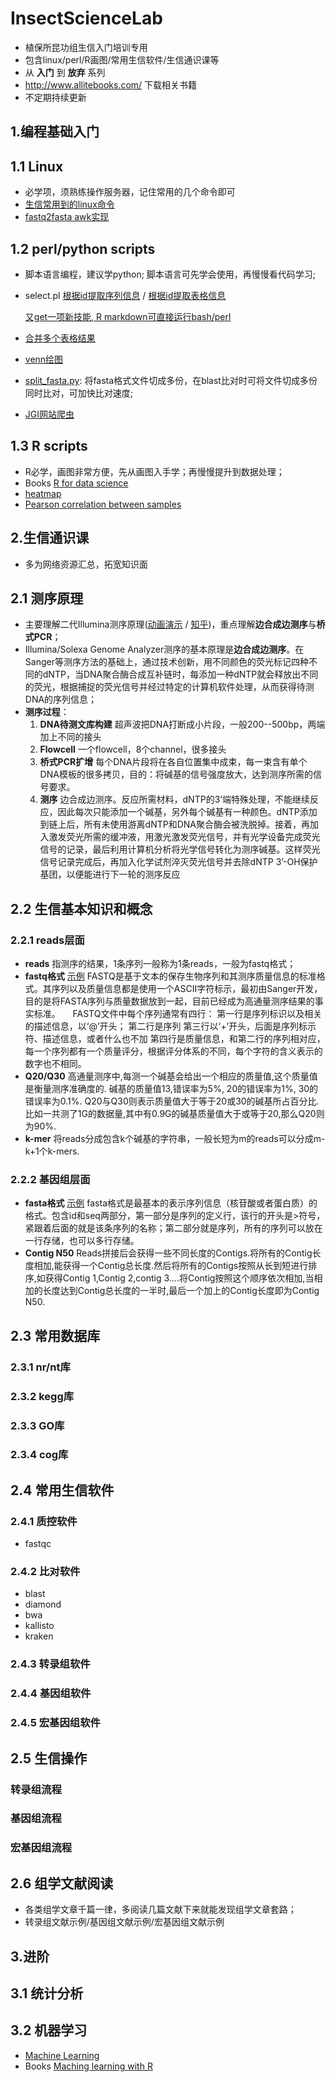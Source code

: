 # InsectScienceLab
* 植保所昆功组生信入门培训专用
* 包含linux/perl/R画图/常用生信软件/生信通识课等
* 从 **入门** 到 **放弃** 系列
* http://www.allitebooks.com/ 下载相关书籍
* 不定期持续更新

## 1.编程基础入门
## 1.1 Linux
* 必学项，须熟练操作服务器，记住常用的几个命令即可
* [生信常用到的linux命令](https://github.com/yi1873/InsectScienceLab/blob/master/linux/command_for_Bioinformatics/linux.md)
* [fastq2fasta awk实现](https://github.com/yi1873/InsectScienceLab/blob/master/linux/fastq2fasta/example.sh)

## 1.2 perl/python scripts
* 脚本语言编程，建议学python; 脚本语言可先学会使用，再慢慢看代码学习;
* select.pl
  [根据id提取序列信息](https://github.com/yi1873/InsectScienceLab/blob/master/perl/extract_seq_from_genome/example.sh) / 
  [根据id提取表格信息](https://github.com/yi1873/InsectScienceLab/blob/master/perl/extract_tab_from_tableinfo/example.sh)

  [又get一项新技能, R markdown可直接运行bash/perl](https://github.com/yi1873/InsectScienceLab/blob/master/perl/extract_seq_from_genome/run_bash.md)
* [合并多个表格结果](https://github.com/yi1873/InsectScienceLab/blob/master/perl/merge_single_tab/example.sh)
* [venn绘图](https://github.com/yi1873/InsectScienceLab/blob/master/perl/venn/example.sh)
* [split_fasta.py](https://github.com/yi1873/InsectScienceLab/blob/master/python/split_fasta/example.sh): 将fasta格式文件切成多份，在blast比对时可将文件切成多份同时比对，可加快比对速度;
* [JGI网站爬虫](https://github.com/yi1873/InsectScienceLab/blob/master/python/extractJGI_taxon/extractJGI_taxon.md)

## 1.3 R scripts
* R必学，画图非常方便，先从画图入手学；再慢慢提升到数据处理；
* Books
  [R for data science](https://github.com/yi1873/InsectScienceLab/tree/master/R/books)
* [heatmap](https://github.com/yi1873/InsectScienceLab/blob/master/R/heatmap/heatmap.md)
* [Pearson correlation between samples](https://github.com/yi1873/InsectScienceLab/blob/master/R/correlation_plot/pearson_corr_plot.md) 

## 2.生信通识课
* 多为网络资源汇总，拓宽知识面
## 2.1 测序原理
* 主要理解二代Illumina测序原理([动画演示](http://v.youku.com/v_show/id_XNzEzNzk1NTA0.html) / [知乎](https://zhuanlan.zhihu.com/p/20702684))，重点理解**边合成边测序**与**桥式PCR**；
* Illumina/Solexa Genome Analyzer测序的基本原理是**边合成边测序**。在Sanger等测序方法的基础上，通过技术创新，用不同颜色的荧光标记四种不同的dNTP，当DNA聚合酶合成互补链时，每添加一种dNTP就会释放出不同的荧光，根据捕捉的荧光信号并经过特定的计算机软件处理，从而获得待测DNA的序列信息；
* **测序过程**：
  1. **DNA待测文库构建** 超声波把DNA打断成小片段，一般200--500bp，两端加上不同的接头
  2. **Flowcell** 一个flowcell，8个channel，很多接头
  3. **桥式PCR扩增** 每个DNA片段将在各自位置集中成束，每一束含有单个DNA模板的很多拷贝，目的：将碱基的信号强度放大，达到测序所需的信号要求。
  4. **测序** 边合成边测序。反应所需材料，dNTP的3’端特殊处理，不能继续反应，因此每次只能添加一个碱基，另外每个碱基有一种颜色。dNTP添加到链上后，所有未使用游离dNTP和DNA聚合酶会被洗脱掉。接着，再加入激发荧光所需的缓冲液，用激光激发荧光信号，并有光学设备完成荧光信号的记录，最后利用计算机分析将光学信号转化为测序碱基。这样荧光信号记录完成后，再加入化学试剂淬灭荧光信号并去除dNTP 3’-OH保护基团，以便能进行下一轮的测序反应

## 2.2 生信基本知识和概念
### 2.2.1 reads层面
* **reads**  指测序的结果，1条序列一般称为1条reads，一般为fastq格式；
* **fastq格式**  [示例](https://github.com/yi1873/InsectScienceLab/blob/master/linux/fastq2fasta/test.fastq)
    FASTQ是基于文本的保存生物序列和其测序质量信息的标准格式。其序列以及质量信息都是使用一个ASCII字符标示，最初由Sanger开发，目的是将FASTA序列与质量数据放到一起，目前已经成为高通量测序结果的事实标准。
    FASTQ文件中每个序列通常有四行：
    第一行是序列标识以及相关的描述信息，以‘@’开头；
    第二行是序列
    第三行以‘+’开头，后面是序列标示符、描述信息，或者什么也不加
    第四行是质量信息，和第二行的序列相对应，每一个序列都有一个质量评分，根据评分体系的不同，每个字符的含义表示的数字也不相同。
*  **Q20/Q30**  高通量测序中,每测一个碱基会给出一个相应的质量值,这个质量值是衡量测序准确度的. 碱基的质量值13,错误率为5%, 20的错误率为1%, 30的错误率为0.1%. Q20与Q30则表示质量值大于等于20或30的碱基所占百分比.比如一共测了1G的数据量,其中有0.9G的碱基质量值大于或等于20,那么Q20则为90%. 
*  **k-mer**  将reads分成包含k个碱基的字符串，一般长短为m的reads可以分成m-k+1个k-mers.


### 2.2.2 基因组层面
* **fasta格式**  [示例](https://github.com/yi1873/InsectScienceLab/blob/master/linux/fastq2fasta/out.fa)
    fasta格式是最基本的表示序列信息（核苷酸或者蛋白质）的格式。包含id和seq两部分，第一部分是序列的定义行，该行的开头是>符号，紧跟着后面的就是该条序列的名称；第二部分就是序列，所有的序列可以放在一行存储，也可以多行存储。
*  **Contig N50**  Reads拼接后会获得一些不同长度的Contigs.将所有的Contig长度相加,能获得一个Contig总长度.然后将所有的Contigs按照从长到短进行排序,如获得Contig 1,Contig 2,contig 3....将Contig按照这个顺序依次相加,当相加的长度达到Contig总长度的一半时,最后一个加上的Contig长度即为Contig N50.
    

## 2.3 常用数据库
### 2.3.1 nr/nt库

### 2.3.2 kegg库

### 2.3.3 GO库

### 2.3.4 cog库

## 2.4 常用生信软件 
### 2.4.1 质控软件 
* fastqc

### 2.4.2 比对软件
* blast
* diamond
* bwa
* kallisto
* kraken
  
### 2.4.3 转录组软件 
### 2.4.4 基因组软件
### 2.4.5 宏基因组软件


## 2.5 生信操作
### 转录组流程

### 基因组流程

### 宏基因组流程

## 2.6 组学文献阅读
* 各类组学文章千篇一律，多阅读几篇文献下来就能发现组学文章套路；
* 转录组文献示例/基因组文献示例/宏基因组文献示例



## 3.进阶
## 3.1 统计分析 

## 3.2 机器学习
* [Machine Learning](https://github.com/yi1873/machine_learning) 
* Books 
  [Maching learning with R](https://github.com/yi1873/machine_learning/blob/master/Packt%20Machine%20Learning%20with%20R%202nd.Edition.pdf)

